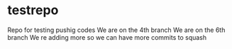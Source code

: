 # testrepo
Repo for testing pushig codes 
We are on the 4th branch 
We are on the 6th branch
We re adding more so we can have more commits to squash